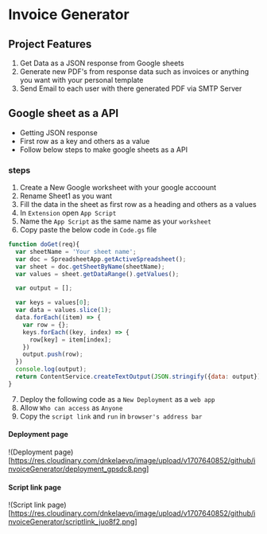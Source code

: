 # Invoice Generator

## Project Features
1. Get Data as a JSON response from Google sheets
2. Generate new PDF's from response data such as invoices or anything you want with your personal template
3. Send Email to each user with there generated PDF via SMTP Server

## Google sheet as a API
- Getting JSON response
- First row as a key and others as a value
- Follow below steps to make google sheets as a API

### steps
1. Create a New Google worksheet with your google accoount
2. Rename Sheet1 as you want
3. Fill the data in the sheet as first row as a heading and others as a values
4. In `Extension` open `App Script` 
5. Name the `App Script` as the same name as your `worksheet`
6. Copy paste the below code in `Code.gs` file

```javascript
function doGet(req){
  var sheetName = 'Your sheet name';
  var doc = SpreadsheetApp.getActiveSpreadsheet();
  var sheet = doc.getSheetByName(sheetName);
  var values = sheet.getDataRange().getValues();

  var output = [];

  var keys = values[0];
  var data = values.slice(1);
  data.forEach((item) => {
    var row = {};
    keys.forEach((key, index) => {
      row[key] = item[index];
    })
    output.push(row);
  })
  console.log(output);
  return ContentService.createTextOutput(JSON.stringify({data: output})).setMimeType(ContentService.MimeType.JSON);
}
```
7. Deploy the following code as a `New Deployment` as a `web app`
8. Allow `Who can access` as `Anyone`
9. Copy the `script link` and `run` in `browser's address bar`

#### Deployment page
!(Deployment page)[https://res.cloudinary.com/dnkelaevp/image/upload/v1707640852/github/invoiceGenerator/deployment_gpsdc8.png]

#### Script link page
!(Script link page)[https://res.cloudinary.com/dnkelaevp/image/upload/v1707640852/github/invoiceGenerator/scriptlink_juo8f2.png]

